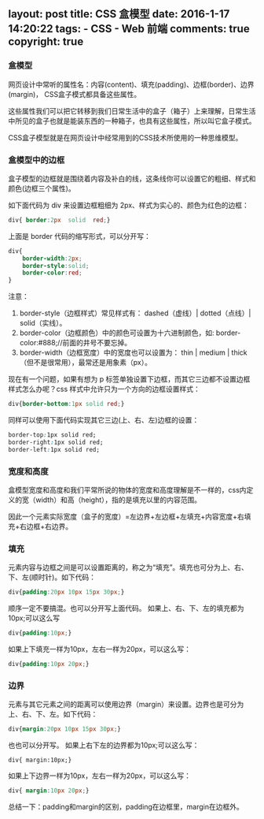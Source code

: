layout: post
title: CSS 盒模型
date: 2016-1-17 14:20:22
tags: 
	- CSS
	- Web 前端
comments: true
copyright: true
---

### **盒模型** ###

网页设计中常听的属性名：内容(content)、填充(padding)、边框(border)、边界(margin)， CSS盒子模式都具备这些属性。

这些属性我们可以把它转移到我们日常生活中的盒子（箱子）上来理解，日常生活中所见的盒子也就是能装东西的一种箱子，也具有这些属性，所以叫它盒子模式。

CSS盒子模型就是在网页设计中经常用到的CSS技术所使用的一种思维模型。

<!--more-->

### **盒模型中的边框** ###
盒子模型的边框就是围绕着内容及补白的线，这条线你可以设置它的粗细、样式和颜色(边框三个属性)。

如下面代码为 div 来设置边框粗细为 2px、样式为实心的、颜色为红色的边框：
```css
div{ border:2px  solid  red;}
```
上面是 border 代码的缩写形式，可以分开写：
```css
div{
    border-width:2px;
    border-style:solid;
    border-color:red;
}
```
注意：
1. border-style（边框样式）常见样式有：
dashed（虚线）| dotted（点线）| solid（实线）。
2. border-color（边框颜色）中的颜色可设置为十六进制颜色，如:
border-color:#888;//前面的井号不要忘掉。
3. border-width（边框宽度）中的宽度也可以设置为：
thin | medium | thick（但不是很常用），最常还是用象素（px）。

现在有一个问题，如果有想为 p 标签单独设置下边框，而其它三边都不设置边框样式怎么办呢？css 样式中允许只为一个方向的边框设置样式：
```css
div{border-bottom:1px solid red;}
```
同样可以使用下面代码实现其它三边(上、右、左)边框的设置：
```css
border-top:1px solid red;
border-right:1px solid red; 
border-left:1px solid red;
```

### **宽度和高度** ###

盒模型宽度和高度和我们平常所说的物体的宽度和高度理解是不一样的，css内定义的宽（width）和高（height），指的是填充以里的内容范围。

因此一个元素实际宽度（盒子的宽度）=左边界+左边框+左填充+内容宽度+右填充+右边框+右边界。

### **填充** ###
元素内容与边框之间是可以设置距离的，称之为“填充”。填充也可分为上、右、下、左(顺时针)。如下代码：
```css
div{padding:20px 10px 15px 30px;}
```
顺序一定不要搞混。也可以分开写上面代码。
如果上、右、下、左的填充都为10px;可以这么写
```css
div{padding:10px;}
```
如果上下填充一样为10px，左右一样为20px，可以这么写：
```css
div{padding:10px 20px;}
```

### **边界** ###
元素与其它元素之间的距离可以使用边界（margin）来设置。边界也是可分为上、右、下、左。如下代码：
```css
div{margin:20px 10px 15px 30px;}
```
也也可以分开写。
如果上右下左的边界都为10px;可以这么写：
```
div{ margin:10px;}
```
如果上下边界一样为10px，左右一样为20px，可以这么写：
```css
div{ margin:10px 20px;}
```
总结一下：padding和margin的区别，padding在边框里，margin在边框外。


